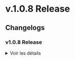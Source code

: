 # v.1.0.8 Release


## Changelogs

### v1.0.8 Release

<details>
<summary>Voir les détails</summary>

## Général


##### Modifications
- Sauvegarde de la progression 
  [x] - Les sauvegardes sont à présent dans un dossier "saves", toujours à l'emplacement \AppData\Roaming\GPODofus3\.
  [x] - Ajout d'un *timestamp* et de la *version* de l'application dans le nom de la sauvegarde.
  [x] - Les anciennes sauvegardes "*old_save*" suivent à présent la même nomenclature. 
  [ ] - Les anciennes sauvegardes peuvent maintenant se cumuler 5 fois. Une fois les 5 sauvegardes atteintes, les plus anciennes seront supprimées en première à chaque nouvelle sauvegarde. 
  [x] - Ajout d'une confirmation lors de la sauvegarde.
  [ ] - Ajout de la possibilité d'ouvrir le dossier où se trouve la sauvegarde depuis les options.
  [x] - Sauvegarde aussi désormais le dernier guide vu, ce qui redirige directement vers ce dernier lors du chargement de la sauvegarde.


##### Ajouts



## Guides


##### Modifications
Suite de l'amélioration de tous les guides les plus anciens. Il sagit pour beaucoup d'entre eux d'uniformiser la section Objectifs.

<details>
<summary>Voir les détails</summary>

- Astrub : Introduction au background et avancée du personnage
  - Ajout de précisions quant aux succès à compléter.
  - Ajout du succès "Les grands esprits se rencontrent" ainsi qu'un paragraphe le concernant.
  - Ajout des liens DofusDB de Fouduglen et Frakacia.
- Sufokia : Le bon air de la mer d'Asse - Fin
  - Uniformisation des Objectifs.
- Sidimote : Les landes mortes - Fin
  - Uniformisation des Objectifs.
- Montagne des Koalaks : Tout ça pour du kaliptus
  - Uniformisation des Objectifs.
- Île de Moon : Les Pirates du Chouque
  - Uniformisation des Objectifs.
- Quêtes d'alignement : 33 (Bonta & Brâk)
  - Retrait de la quête où s'arreter de Objectifs.
- Ocre d'Ambre - Reine Nyée
  - Uniformisation des Objectifs.
- Introduction aux dimensions divines
  - Uniformisation des Objectifs.
- Bleu Turquoise - 1 / 5 - Troisième Dofus Primordial
  - Uniformisation des Objectifs.
- Quêtes d'alignement : 40 + Ordre 2
  - Uniformisation des Objectifs.
- Rush Donjons - 6
  - Retrait de la ligne concernant les ressources à récupérer de Objectifs.
- Port de Madrestam - Léchage de bottes
  - Uniformisation des Objectifs.
- Vert Émeraude : Premier Dofus Primordial
  - Uniformisation des Objectifs.
  - Retrait de la ligne concernant les chasses aux trésors de Objectifs.
- Pandala : À la croisée des mondes
  - Uniformisation des Objectifs et du Guide.
- Captain Amakna : Le Manigancien
  - Uniformisation des Objectifs et du Guide.
  - Ajout de la mention de la quête "Ainsi font les petites marionnettes" dans le guide.
- Ile de Moon : Jungle Interdite
  - Uniformisation des Objectifs.
- Enutrosor Chapitre 1 : Même pas Malle
  - Uniformisation des Objectifs.
  - Amélioration des Informations importantes.
  - Amélioration du contenu du Guide.
- Dofus des Veilleurs : Odyssée en Trois dimensions
  - Correction d'une erreur dans le Guide concernant le succès "Même pas malle" où j'avais renseigné comme titre du succès "Par-delà les apparences" à la place de "Même pas malle". 
  - Amélioration du contenu du Guide, notamment en ajoutant les liens DofusDB du Diamant Dimensionnel et des différents donjons où il est dropable.
  - Uniformisation des Objectifs.
- Eliocalypse : Résonance
  - Rédaction du guide qui ne l'était pratiquement pas.


</details>
  

##### Ajouts
- Ça va faire du vilain : L'armée des Ombres
- Quatre sur Six : Une Ombre au tableau



## Succès

##### Modifications 
- Ça va faire du vilain
  - Ajout de l'icone prévoir donjon.


## CSS









# v.1.0.7 Release
De retour après 80h sur Kingdome Come: Deliverance II. Navré pour ce délais.

J'ai ajouté tous les guides 170 et 180 et ai modifié pas mal d'anciens guides. J'avais eu le temps de commencer le week-end précédent le 4 février donc je peux vous proposer pas mal de choses malgré tout.

J'ai aussi enfin réussi à faire quelque chose de satisfaisant avec la section Objectifs, qui était auparavent pas franchement utile car souvent redondante. Détails dans "Section Objectifs".

## Changelogs

### v1.0.7

<details>
<summary>Voir les détails</summary>


## Guides


### Modifications
Beaucoup de modifications.

<details>
<summary>Voir les détails</summary>

- Tutoriel : GPODofus 3
  - Ajout du changelog de la version 1.0.7
- Incarnam : Premiers mécanismes et premiers niveaux
  - Uniformisation de la section Objectifs
- Astrub : Introduction au background et avancée du personnage
  - Ajout de l'objectif "Obtenir le Dofus Argenté".
  - Ajout d'une section dans le guide le concernant.
- À travers le Krosmoz 
  - Correction du titre du guide "A" -> "À".
  - Uniformisation de la section Objectifs.
  - Ajout d'explications quant à la quête "Du rire en barre".
- Faire le kéké
  - Uniformisation.
  - Ajout d'un lien vers DofusDB pour les Poils de Kerubim.
- Amakna : Premières quêtes
  - Retrait de la section Informations importantes
  - Ajout d'un paragraphe de directives.
  - Ajout d'un lien vers DofusDB pour les Pelles de Boisailles
  - Modifications des Objectifs
- Captain Amakna : À la poursuite des Vilaines
  - Correction du titre du guide "A" -> "À".
  - Uniformisation global.
  - Ajout d'un lien vers DofusDB pour les Étoffes Mystérieuses.
  - Éclaircissement des directives.
- Sufokia : Le bon air de la mer d'Asse - Début
  - Uniformisation global.
  - Ajout d'un lien DofusDB vers les Étoiles de la Mer d'Asse.
  - Ajout d'un paragraphe sur la quête Des étoiles dans l'estomac.
  - Amélioration des directives.
- Choix de l'alignement
  - Légère amélioration de la section Pourquoi s'aligner.
- Rush Donjons - 1
  - Uniformisation de Objectifs
  - Éclaircissement des directives.
- Pandala : Introduction aux Dofus
  - Ajout du succès Partie prise pour la quête Intrusion chez les wabbits.
  - Ajout d'un objectif pour Mortelle randonnée et Partie prise.
  - Ajout d'une section pour Partie prise et modifications des paragraphes existant pour le prendre en compte.
  - Retrait d'un objectif.
  - Uniformisation de la section Informations importantes.
- Sidimote : Les landes mortes - Début
  - Ajout de liens DofusDB pour les potions Breuvage d'Erazal et le monstre Vampire Omane.
- Le Campement des Bworks et Gobelins
  - Améliorations des Objectifs
  - Ajout de liens DofusDB pour les Bière bwork et DPLN pour le sort commun Foudroiement de Grunob.
- Rush Donjons - 2 
  - Uniformisation de Objectifs
- Archipel de Valonia - Albuera
  - Retrait d'un objectif.
  - Ajout de la position du bateau pour se rendre sur l'archipel.
  - Uniformisation de Informations importantes.
- Dofus Ocre : L'Éternelle Moisson
  - Ajout du succès Service de dépannage. (Fait lors de la précédente MàJ)
- Ocre d'Ambre - Akadémie des Gobs & Grotte Hesque
  - Uniformisation des Objectifs.
  - Uniformisation de la rédaction du Guide.
- Ile de Moon : Territoire Kanniboule
  - Uniformisation des Objectifs.
  - Uniformisation de Informations importantes.
  - Ajout de liens DofusBook vers la Panoplie Tortue, Caracoiffe. DofusDB vers la ressource Bananagrume. DPLN vers le sort Kannibulle.
  - Ajout d'un paragraphe sur le succès Donjons avancés.
  - Uniformisation de la rédaction du Guide.
- Quêtes d'alignement : 20 + Ordre 1 (Bonta)
  - Correction d'une faute sur le numéro de la quête Le Tabi d'Amayiro qui était 20 alors que c'est la 19.
  - Ajout de directives pour la quête 20 Le fantôme de Tsog.
  - Modification du titre du paragraphe "Ordre" en "À vos Ordres !" & Mention de complétion de la quête d'Ordre.
  - Ajout du succès Mot d'Ordre au guide et de directives le concernant.
  - Uniformisation de la section Objectifs.
- Quêtes d'alignement : 20 + Ordre 1 (Brâkmar)
  - Modification du titre du paragraphe "Ordre" en "À vos Ordres !" & Mention de complétion de la quête d'Ordre.
  - Ajout du succès Mot d'Ordre au guide et de directives le concernant.
  - Légère modification des directives pour la quête 20.
  - Uniformisation de la section Objectifs.
- Dofus Cawotte - 1 - Wa Wabbit
  - Amélioration de la section Objectifs
  - Uniformisation de la rédaction du Guide.
  - Ajout d'un paragraphe sur les raccourcis ajoutés avec Dofus 3.
- Rush Donjons - 4 - Gélaxième dimension
  - Uniformisation de la rédaction du Guide.
- Sufokia : Le bon air de la mer d'Asse - Fin
  - Uniformisation des sections Objectifs et Guide.
- Rush Donjons - 5 - Épreuve de Draegnerys
  - Uniformisation de la rédation du Guide & Ajout du bon moment pour accomplir le donjon.
- Île d'Otomaï : Les Pirates
  - Amélioration de la section Objectifs
  - Uniformisation de la rédation du Guide & Ajout du bon moment pour accomplir le donjon.
- Quêtes d'alignement : 29
  - Changement de l'alignement du guide en Bonta.
  - Uniformisation de la rédaction du Guide & de la section Objectifs.
  - Les titres des quêtes dans le guide correspondent donc maintenant aux noms des quêtes de Bonta.
- Sidimote : Les landes mortes - Fin
  - Amélioration de la section Informations importantes.
  - Uniformisation de la rédaction du Guide.
- Saharach : la Dune des Ossements
  - Uniformisation de la section Objectifs.
  - Ajout de ressources à prévoir.
  - Améliorations du Guide via l'ajout d'informations manquantes.
  - Ajout d'un lien DofusDB pour la Flûte de Mastodonte.
- Dofus Cawotte - 2 - Wa Wobot
  - Uniformisation de la section Objectifs
  - Uniformisation de la rédaction du Guide.
  - Retrait du paragraphe concernant la quête Intrusion chez les wabbits.
- Montagne des Koalaks : Tout ça pour du kaliptus
  - Uniformisation globale.
  - Ajout de directives concernant le succès l'osmose.
- Île de Moon : Les Pirates du Chouque
  - Uniformisation globale.
  - Ajouts de directives concernants les succès & Amélioration de la directive globale.
- Route des Roulottes : Hurlements de rire
  - Uniformisation globale.
  - Ajout de directives globales.
  - Ajout du bon moment pour accomplir le donjon.
  - Retrait d'un paragraphe d'Informations importantes concernant les quêtes.
  - Ajout de la mention de la complétion du succès Donjons trois point cinq.
- Dofus Ocre : L'Éternelle Moisson
  - Ajout d'un paragraphe sur le Dofus Ocre & Explication de comment l'éternelle moisson fonctionne.
  - Ajout d'un lien DofusDB sur le Dofus Ocre & Un lien vers Metamob.
- Quêtes d'alignement : 40 + Ordre 2 (Bonta)
  - Ajout du succès Ordre du jour au guide et un paragraphe le concernant.
  - Modification des Objectifs.
- Quêtes d'alignement : 41 + Ordre 2 (Brâkmar)
  - Ajout de "+ Ordre 2" au titre.
  - Ajout du succès Ordre du jour au guide et un paragraphe le concernant.


</details>


### Ajouts
- Quêtes d'alignement : 29 (Brâkmar)
- Pandala 2 - Dojo
- Saharach : La gorge des vents hurlants & La cité détruite
- Xelorium Chapitre 2 : XLII
- Frigost - La Crevasse Perge
- Ocre d'Ambre : Quand les esprits s'échauffent
- Pandala : Le Gardien de l'Immaculé
- Ocre d'Ambre : Fin
- Srambad Chapitre 2 : Toxoliath
- Royaume d'Amakna : Les derniers d'entre nous
- Quêtes d'alignement : 85 + Ordre 4 (Bonta)
- Quêtes d'alignement : 85 + Ordre 4 (Brâkmar)
- Frigost - La Crevasse Perge 2
- Bleu Turquoise - 5 / 5 - Troisième Dofus Primordial
- Dofus Ocre - Quatrième Dofus Primordial
- Quatre sur Six : La dernière pierre & Les coûts du sort
- Sidimote : Le double effet Gisgoul
- Sidimote : Les spores, c'est la santé


## Succès

### Modifications
- Le gardien de l'immaculé 
  - Changement de l'ordre d'affichage de deux des quêtes pour refléter le sens de complétion.
- À vos Ordres !
  - Correction du titre "A" -> "À" & "ordres!" -> "Ordres !".
- Mot d'Ordre
  - Correction du titre "ordre" -> "Ordre".
- La fin de l'éternité
  - Ajout de l'icone "prévoir" capture.
- Jusqu'à nouvel Ordre
  - Correction du titre "ordre" -> "Ordre".


### Ajouts
- Slip ou caleçon


## Quêtes

### Ajouts 
- Chaud du S.L.I.P.

</details>


## Section Objectifs
Comme dit plus haut, j'ai finalement réussi à faire quelque chose de satisfaisant avec cette section.

Maintenant elle permet de savoir concrètement et rapidement ce qu'il faudra accomplir durant le guide. Ce qui sera le plus commun dans cette section est :
- "Compléter le succès X" qui indique implicitement de compléter toutes les quêtes du succès "X".
- "Avancer le succès Y" qui lui indique implicitement que seul certaines quêtes du succès "Y" seront à compléter.
- "Accomplir le donjon Z" qui était déjà présent et qui reste inchangé, donc lorsqu'un donjon est à accomplir lors du guide, il sera indiqué ici.

Si plusieurs succès ou donjons sont à compléter ou accomplir, ils seront tous indiqués. Exemple :

Compléter les succès :
- Succès X
- Succès Y
- Succès Z

Accomplir les donjons :
- Donjon 1
- Donjon 2
- Donjon 3

Les quêtes à compléter lorsque "Avancer le succès X" seront indiquées dans le Guide.

Bref, je suis satisfait de la section Objectifs qui a, à présent, un intérêt. Ne me reste plus qu'à appliquer les changements dans tous les guides.




# v.1.0.6 Release
Comme j'ai pu me concentrer sur la rédaction cette semaine, j'ai bien avancer et voilà donc tous les guides de niveau 140, 150 et 160.

À vu de nez je dirais qu'il me reste 3 semaines de travail pour finir la rédaction de ce qu'il manque, maintenant pas sûr que ce soit fini dans ce délai avec la sortie de Kingdome Come : Deliverance II qui arrive... Je vais faire de mon mieux, promis.

Ensuite j'ai réutilisé les premiers guides pour test un perso et je me suis me rendu compte qu'ils pourraient être améliorés, une nouvelle fois, avec plus de directives pour faciliter la compréhension. Comme c'est le cas dans mes dernières rédactions où j'ai pas eu le choix vu le casse tête des guides Frigost et Pandala...
J'ai d'ailleurs eu le temps de commencer à les améliorer.


## Changelogs

### v1.0.6 Release

<details>
<summary>Voir les détails</summary>

## Général

### Modifications
- Le titre du guide est à présent affiché en nom de fenêtre.

### Ajouts
- Ajout des copyrights


## Guides
Les guides 140, 150 et 160 ont été rédigés.

### Modifications
- Mise à jour des titres de certains guides pour correspondre à ceux de Skyzio. Je ne met pas le détail puisque ça concerne des guides qui n'étaient plus visible depuis la 1.0.2
- Frigost : Le Royalmouth
  - Amélioration des instructions globales du guide + du passage du donjon.
  - Ajout de la mention de la quête Antiroyaliste.
  - Correction sur les instructions donnés pour la quête Bienvenue à Frigost.
  - Ajout d'une explication quant au choix concernant la quête Agriculture ou Alchimie.
  - Ajustement des Objectifs.
- Rush Donjons - 1
  - Ajout des donjons à accomplir dans Objectifs
  - Éclaircissement quant au "bon moment" pour accomplir les donjons.
- Pandala : Introduction aux Dofus
  - Ajout de directives quant aux quêtes à compléter.
- Sidimote : Les landes mortes - Début
  - Changement du contenu d'information importantes.
  - Reformatage du guide pour comprendre le titre du succès et ajout de l'ancien contenu d'informations importantes dans le guide + quelques modifications.
- Le Campement des Bworks et Gobelins
  - Reformatage global.
  - Ajout d'un paragraphe de directives.
  - Ajout de la mention du succès Première édition de donjons.
  - Retrait du paragraphe sur le donjon.
- Caniablanca : Exploration des plaines
  - Retrait de la section informations importantes
  - Retrait du paragraphe sur La foire au gobs
  - Modification des Objectifs
- Quêtes d'alignement : 19 (Bonta)
  - Ajout de directives selon le sens d'accomplissement des donjons choisi.
- Rush Donjons - 2
  - Ajout de la mention du Nid du Kwakwa dans Informations importantes.
  - Éclaircissement quant au "bon moment" pour accomplir les donjons.
- Archipel de Valonia - Albuera
  - Reformatage pour uniformiser le style de la rédaction.
- Sufokia : Accéder à l'ile d'Otomaï
  - Reformatage pour uniformiser le style de la rédaction.
  - Ajout de l'objectif "Compléter le succès".
  - Retrait de l'objectif "Sauvegarder les zaaps".
- Dofus Ocre : L'Éternelle Moisson
  - Reformatage pour uniformiser le style de la rédaction.
  - Ajout d'un paragraphe de directives.

### Ajouts
- Frigost : Les Pins Perdus & Le Lac Gelé
- Quêtes d'alignement : 60 + Ordre 3 (Bonta)
- Quêtes d'alignement : 60 + Ordre 3 (Brâkmar)
- Bleu Turquoise - 2 / 5 - Troisième Dofus Primordial
- Royaume d'Amakna : L'art de la langue de bois
- Pandala : Sous des nuages de cendre 
- Frigost - Le Berceau d'Alma
- Bleu Turquoise - 3 / 5 - Troisième Dofus Primordial
- Frigost - Les Larmes d'Ouronigride
- Quêtes d'alignement : 70 (Bonta)
- Quêtes d'alignement : 70 (Brâkmar)
- Forêt Maléfique - Fin
- Otomaï : l'Arbre Hakam
- Bleu Turquoise - 4 / 5 - Troisième Dofus Primordial
- Cania : La Voyageuse Imprudente
- Enutrosor Chapitre 2 : Phossile
- Ecaflipus Chapitre 2 : Ush
- Rush Donjons - 7 - Minotot

### Suppression
- Quêtes de Silvosse - Partie 2
- Rush Donjons - 8
- Tour du Monde - Fin
- Frigost - Le Berceau d'Alma Pt 2


## Succès

### Modifications 
- Les survivants de Frigost
  - Ajout de l'icone à prévoir : Capture.

### Ajouts
- Forage à tout va
- Les carrières de glace


## Quêtes

### Modifications
- GaBuZoMeu
  - Le lien n'était pas celui de la quête.

### Ajouts
- Pêche en eaux gelées
- Il est frais mon pichon
- Hôtel de glace
- La fonte des glaces
- L'ombre et la glace
- Lumière sur l'ombre
- Qu'est-ce qu'on a fait des tuyaux ?
- Lâcher les gaz


</details>




### v1.0.5 Release

<details>
<summary>Voir les détails</summary>

## Général

Plus de détails sur la [refonte de l'installation](#refonte-de-linstallation) plus bas. 

### Modifications
- Refonte total du fichier de configuration de l'application Electron. Et particulièrement l'installation.
- Ajustement de la partie Installation du README.

### Ajouts
- Ajout d'une fenêtre indiquant que l'installation est en cours.
- Ajout d'un "splash screen" qui est une fenêtre de chargement qui s'affiche le temps que l'app se charge.
- Ajout de Python 3.13.1 dans l'application et ainsi retirer cette dépendance.


## Guides
Ajout de tous les guides 130.

### Modifications

- "Astrub : Introduction au background et avancée du personnage" 
  - Paragraphes oubliés ajoutés.
  - Ajout de section à dévoiler via "Afficher" pour rendre le guide plus digeste.
  - Affinement des explications et du formatage des paragraphes liés aux donjons.
  - Ajout des changelogs de la version 1.0.5.
- "Frigost : Le Royalmouth"
  - Ajout de la mention "accomplir le donjon"
- "Pourpre Profond - 2 / 3 - Second Dofus Primordial"
  - Correction de plusieurs fautes dans les explications par rapport à la quête "Le trésor de Totankama" principalement.
- "Cania : Ça en valait la plaine"
  - Ajout de la mention de la quête "Jeu de Trooll"
- "Le Campement des Bworks et Gobelins"
  - Ajout de la mention de la quête "Jeu de Trooll" et du succès "Ça en valait la plaine"

### Ajouts

- "Srambad Chapitre 1 : Capitaine Ekarlatte"
- "Pourpre Profond - 3 / 3 - Second Dofus Primordial"
- "Cania : Ça en valait la plaine - Fin"
- "Saharach : Territoire Cacterre"
- "Pandala : Des larmes de pierres"

### Suppression

- "Pandala 1 - Le Dojo"


## Succès

### Modifications 
- "Au clair de la dune"
  - Ajout de demande : donjon.
- "Des larmes de pierres"
  - Changement de l'ordre d'affichage des quêtes pour refléter les directives du guide.
- "La tornade des donjons"
  - Ajout de la quête "Tour de passe-passe" qui avait été oubliée.


## CSS
- Ajout de marges dans les sections à dévoiler via le bouton "Afficher"



</details>

## Refonte de l'installation
Ça aura été un casse tête mais au moins c'est fait, et puis c'était nécessaire. J'ai donc :
 - Intégrer la dépendance Python à l'application, ce qui à pour conséquence d'avoir augmenté la taille de GPOD3.
 - Refonte en totalité mon fichier de configuration de l'application Electron. Traduction : L'installation et le lancement de l'app.
 - Ajouter une fenêtre "installateur" qui suit celle de Squirrel (Le gif vert au début de l'installation).
 - Ajouter un écran de démarrage pour le style.
 
La majeur partie des problèmes venaient du fait que l'installateur Squirrel se fermait précocement. Et j'ai autant galérer à cause de ma méconnaissance d'Electron et surtout ici de Squirrel. 
Il se trouve que l'évènement "--squirrel-install" dans lequel j'imaginais pouvoir faire toutes les opérations d'installations, à une durée de vie fixe de 15s puis s'arrête et passe au suivant, or selon le PC et la connexion, GPOD3 met plus de temps que ça à s'installer. 
Donc j'ai passé des jours, littéralement, à chercher une solution à un problème qui ne pouvait être résolu. 

Mais j'ai pu commencer à avancer des lors que j'ai eu cette info et résultat j'ai remplacé le vide par une petite fenêtre indiquant que l'installation se déroule. C'est très minimaliste pour l'instant mais fonctionnel. Ce sera amélioré ultérieurement.

J'en ai profité pour ajouter une fenêtre de démarrage pendant que l'app charge. Là encore rien de bien tape à l'œil mais au moins il y a quelque chose.
 
Globalement c'est encore loin d'être parfait mais je m'y retrouve donc c'est pas mal pour avancer.
J'ai encore à améliorer certaines choses mais je ne devrais plus avoir trop de retour négatifs en ce qui concerne l'installation qui échouée régulièrement. Si vous avez un problème lors de l'installation en **version ≥ 1.0.5** n'hésitez pas à me le faire savoir.

## Sauvegarde de la progression
Il est à présent possible depuis la **version 1.0.3** de sauvegarder et charger sa progression via un menu d'option situé en haut à droite de l'application. 
- Pour les utilisateurs de la **version ≥ 1.0.3** ou si c'est votre première utilisation, alors tout va bien pour vous. Vous trouverez quand même des explications sur comment ça fonctionne tout en bas "Version ≥ 1.0.3" ou dans le premier guide de GPOD3.
- Pour les utilisateurs des versions précédentes ( **version ≤ 1.0.2** ) voir la section "Version ≤ 1.0.2" un peu plus bas.

**Remarque** : La mise à jour n'est pas encore un procédé très abouti. Idéalement il faudra que je rende tout ça in-app automatique. Techniquement c'est déjà possible avec les deux autres fichiers que je fourni, le .nupkg et le RELEASES mais il faut encore que je comprenne comment.

### Version ≤ 1.0.2
Pour ceux ayant utilisé une version inférieur ou égale à la **1.0.2** et qui ne souhaitent pas perdre leurs progression en mettant l'app à jour, il vous faudra faire quelques manipulations. Pas de panique voici la marche à suivre :
1. Téléchargez le dossier "creation_sauvegarde.7z" et dézippez le où vous voulez.
2. Vous aurez deux fichiers : "save.bat" et "create_save.py".
3. Ouvrez les fichiers locaux de l'application en faisant un clique droit sur l'icone de l'application présente sur votre bureau > "Ouvrir l'emplacement du fichier". Ou bien faites la combinaison de touches "Windows" + "R" et collez %LocalAppData% puis faites entrer et ouvrez le dossier "GPODofus3".
4. Allez dans le dossier app-1.X.X (les X correspondent à votre version) notez que vous y êtes déjà si vous avez êtes passer par "Ouvrir l'emplacement du fichier" > "resources" > "app". Glissez dans ce dernier le fichier "create_save.py".
5. Retournez 2 fois en arrière dans le dossier app-1.X.X et glissez y le fichier "save.bat".
6. Enfin, double cliquez sur "save.bat" et cela vous créera la sauvegarde de votre progression.

Vous pouvez maintenant installer la nouvelle version de l'application. 
Une fois dans l'application nouvellement installée puis lancée, ouvrez le menu via l'icone située en haut à droite de l'application et cliquez sur "Charger". Cela ira chercher le fichier de sauvegarde crée précédemment. 
Maintenant plus de panique puisque vous n'aurez plus besoin de faire cette opération manuellement il vous faudra simplement cliquer sur "Sauvegarder" et cela fera la même chose.

### Version ≥ 1.0.3
1. Cliquez sur le menu d'option en haut à droite de l'application. 
2. Dans la section "Sauvegarde" vous avez 2 options : 
    - La première créera la sauvegarde. 
    - La seconde la chargera.
    
C'est aussi simple que ça. Une fois la sauvegarde créée, vous pourrez mettre l'application à jour en installant les nouvelle version et une fois l'application lancée vous n'aurez qu'à appuyer sur "Charger" et vous retrouverez votre progression (une fois l'application redémarrée ou si vous passez au guide suivant ou précédent).



# v.1.0.4 Release
**BIEN LIRE LA SECTION INSTALLATION DU README**
- Améliorations des guides existants.
- Ajout de nouveaux guides.
- La sauvegarde de l'alignement choisi est à présent sauvegarder lors d'une sauvegarde de la progression.

## Changelogs
Cette fois-ci j'ai un vrai changelogs à proposer que voici.

### v1.0.4 Release

<details>
<summary>Voir les détails</summary>

## Général

### Ajouts
- Ajout de la sauvegarde de l'alignement de l'utilisateur.
- Ajustement du chemin du script d'installation dans install.vbs.
- Ajout d'un "pause" dans le script de lancer run.bat.


## Guides

### Modifications

<details>
<summary>Voir les détails</summary>

- "Tutoriel - GPODofus3"
  - Retrait du bloc "Remarque" de "Changelogs".
  - Ajout du changelogs pour la version 1.0.4.
- "Introduction aux dimensions divines"
  - Ajout du succès "Errances félines" et modifications du guide pour refléter cet ajout.
  - Quelques modifications dans les explications sur le Dofus des Veilleurs.
- "Ocre d'Ambre - Reine Nyée"
  - Ajout de directives pour la quête "Rester planté là".
- "Dofus des Veilleurs : Odyssée en Trois dimensions"
  - Ajout de la mention "accomplir le donjon" pour la quête "Le disparu de Sufokia".
- "La Fratrie des Oubliés"
  - Retrait du mot "Fin" du titre car il n'y en a plus qu'un.
- "Noir d'Ébène"
  - Changement du titre en "Dofus Ebène - 1 / 2"
- Les titres de tous les guides d'alignements ont été modifiés.
  - Ajout d'un [ A ] pour les différencier.
  - Retrait de la majuscule du mot "Alignement".
  - Retrait des mots "Bonta" ou "Brâkmar" qui étaient présent dans la plupart des guides alors que ce n'était pas nécessaire puisqu'ils ne sont de toute façon visible que pour l'alignement selectionné.
  - Uniformisation : Certains étaient séparés par des " - " d'autres par des " : ".
- Améliorations de tous les guides d'alignements
  - Ajout des numéros des quêtes dans les titres de la section "Guide" pour s'y retrouver plus facilement.
  - [En cours] Ajout d'informations manquante entre autre sur des prérequis qui méritaient d'être mis en avant.
  - Changements de mots utilisés pour rester cohérent avec les autres guides (exemple "accomplir" lorsqu'il sagit de parler d'un donjon, "compléter" pour des quêtes / succès, etc.)
- "Quêtes d'alignement : 40 + Ordre 2" (Brâkmar)
  - Changement du titre en "Quêtes d'alignement : 40"
  - Retrait du succès "Jusqu'à nouvel ordre" et de la mention de l'Ordre 2 du titre et du Guide. Ce n'est en effet pas pertinent puisqu'il n'est pas possible de le passer lors de ce guide.
- "Vert Émeraude : Premier Dofus Primordial"
  - Ajout d'une précision pour les Brâkmariens concernant la quête d'alignement 40 + le passage de l'ordre 2 une fois le Meulou accompli.
- "Rush Donjons - 6" : Ajout d'un lien vers le chemin pour se rendre dans le donjon Koulosse.

</details>

### Ajouts (Guides 110, 120)

- "110 - Eliocalypse - Résonance".
- "110 - Quêtes d'Alignement : Bonta - 41".
- "110 - Quêtes d'Alignement : Brâkmar - 41".
- "110 - Bonta & Brâkmar : Frères ennemis".
- "110 - Cania : Ça en valait la plaine".
- "110 - Ecaflipus Chapitre 1 : Pounicheur".
- "110 - Ocre d'Ambre - Damadrya".
- "110 - Pandala : De quel bois je me chauffe".
- "110 - Pourpre profond - 1 / 3 - Second Dofus Primordial".
- "120 - Frigost : Le Royalmouth".
- "120 - Quêtes d'Alignement : Bonta - 55".
- "120 - Quêtes d'Alignement : Brâkmar - 55".
- "120 - Pourpre Profond - 2 / 3 - Second Dofus Primordial".
- "120 - La Fratrie des Oubliés".
- "120 - Xelorium Chapitre 1 : Fraktale".
- "120 - Dofus Ebène - 1 / 2".

### Suppression

- "110 : Fratrie des Oubliés - 1 / 2".

## Succès

### Ajouts

- "Problèmes et solutions".
- "Objets trouvés".

## Quêtes

### Modifications

- Ajout d'un [P] ou [A] au titre des quêtes du succès "Agriculture ou Alchimie" pour indiquer si c'est une quête "Agriculture" [P] ou "Alchimie" [A].

### Ajouts

- "Pauvre Kiki.".
- "Star ski et Dutch.".
- "Groméo et Ginette.".
- "La marche de l'impératrice.".
- "Gène et tique.".
- "Manque de re-peau.".
- "Scierie Bambelle.".
- "Semer ses graines.".
- "Une blague vaseuse ?".
- "Un volcan s'éteint.".
- "Souvenir, souvenir.".
- "Bricoleur de génie.".
- "Un gros cube, un p'ti cube.".
- "Bijoux de famille.".
- "Obscurantisme.".
- "Monstre aux plantes.".
- "La transe du crystal.".
- "Art nacre.".
- "Glourmandise.".


## CSS 

- Retrait du font-weight: 500; de ".quest"
- Ajout des h6 avec font-size: 1em;
- Ajout font-weight: 500; dans ".dungeon"

</details>